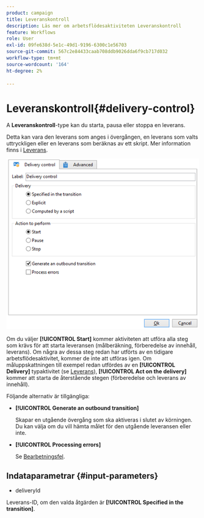 ```yaml
---
product: campaign
title: Leveranskontroll
description: Läs mer om arbetsflödesaktiviteten Leveranskontroll
feature: Workflows
role: User
exl-id: 09fe638d-5e1c-49d1-9196-6300c1e56703
source-git-commit: 567c2e84433caab708ddb9026dda6f9cb717d032
workflow-type: tm+mt
source-wordcount: '164'
ht-degree: 2%

---
```


# Leveranskontroll{#delivery-control}



A **Leveranskontroll**-type kan du starta, pausa eller stoppa en leverans.

Detta kan vara den leverans som anges i övergången, en leverans som valts uttryckligen eller en leverans som beräknas av ett skript. Mer information finns i [Leverans](delivery.md).

![](assets/edit_diffusion_act.png)

Om du väljer **[!UICONTROL Start]** kommer aktiviteten att utföra alla steg som krävs för att starta leveransen (målberäkning, förberedelse av innehåll, leverans). Om några av dessa steg redan har utförts av en tidigare arbetsflödesaktivitet, kommer de inte att utföras igen. Om måluppskattningen till exempel redan utfördes av en **[!UICONTROL Delivery]** typaktivitet (se [Leverans](delivery.md)), **[!UICONTROL Act on the delivery]** kommer att starta de återstående stegen (förberedelse och leverans av innehåll).

Följande alternativ är tillgängliga:

* **[!UICONTROL Generate an outbound transition]**

  Skapar en utgående övergång som ska aktiveras i slutet av körningen. Du kan välja om du vill hämta målet för den utgående leveransen eller inte.

* **[!UICONTROL Processing errors]**

  Se [Bearbetningsfel](monitor-workflow-execution.md#processing-errors).

## Indataparametrar {#input-parameters}

* deliveryId

Leverans-ID, om den valda åtgärden är **[!UICONTROL Specified in the transition]**.
